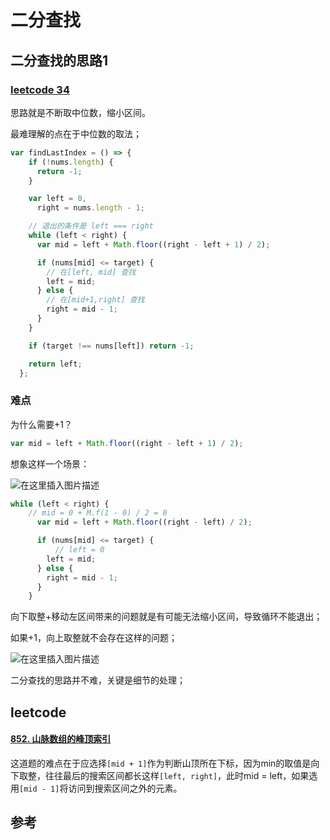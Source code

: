 # 二分查找



## 二分查找的思路1

### [leetcode 34](https://leetcode-cn.com/problems/find-first-and-last-position-of-element-in-sorted-array/)

思路就是不断取中位数，缩小区间。

最难理解的点在于中位数的取法；

```js
var findLastIndex = () => {
    if (!nums.length) {
      return -1;
    }

    var left = 0,
      right = nums.length - 1;

    // 退出的条件是 left === right
    while (left < right) {
      var mid = left + Math.floor((right - left + 1) / 2);

      if (nums[mid] <= target) {
        // 在[left, mid] 查找
        left = mid;
      } else {
        // 在[mid+1,right] 查找
        right = mid - 1;
      }
    }

    if (target !== nums[left]) return -1;

    return left;
  };
```

### 难点

为什么需要+1？

```js
var mid = left + Math.floor((right - left + 1) / 2);
```



想象这样一个场景：

![在这里插入图片描述](https://img-blog.csdnimg.cn/20201228165033923.png?x-oss-process=image/watermark,type_ZmFuZ3poZW5naGVpdGk,shadow_10,text_aHR0cHM6Ly9ibG9nLmNzZG4ubmV0L1pIZ29nb2dvaGE=,size_16,color_FFFFFF,t_70)

```js
while (left < right) {
    // mid = 0 + M.f(1 - 0) / 2 = 0
      var mid = left + Math.floor((right - left) / 2);

      if (nums[mid] <= target) {
          // left = 0 
        left = mid;
      } else {
        right = mid - 1;
      }
    }
```

向下取整+移动左区间带来的问题就是有可能无法缩小区间，导致循环不能退出；

如果+1，向上取整就不会存在这样的问题；

![在这里插入图片描述](https://img-blog.csdnimg.cn/2020122816581974.png?x-oss-process=image/watermark,type_ZmFuZ3poZW5naGVpdGk,shadow_10,text_aHR0cHM6Ly9ibG9nLmNzZG4ubmV0L1pIZ29nb2dvaGE=,size_16,color_FFFFFF,t_70)



二分查找的思路并不难，关键是细节的处理；



## leetcode

#### [852. 山脉数组的峰顶索引](https://leetcode-cn.com/problems/peak-index-in-a-mountain-array/)

这道题的难点在于应选择`[mid + 1]`作为判断山顶所在下标，因为min的取值是向下取整，往往最后的搜索区间都长这样`[left, right]`，此时mid = left，如果选用`[mid - 1]`将访问到搜索区间之外的元素。



## 参考

[写对二分查找不能靠模板，需要理解加练习]:https://leetcode-cn.com/problems/search-insert-position/solution/te-bie-hao-yong-de-er-fen-cha-fa-fa-mo-ban-python-/